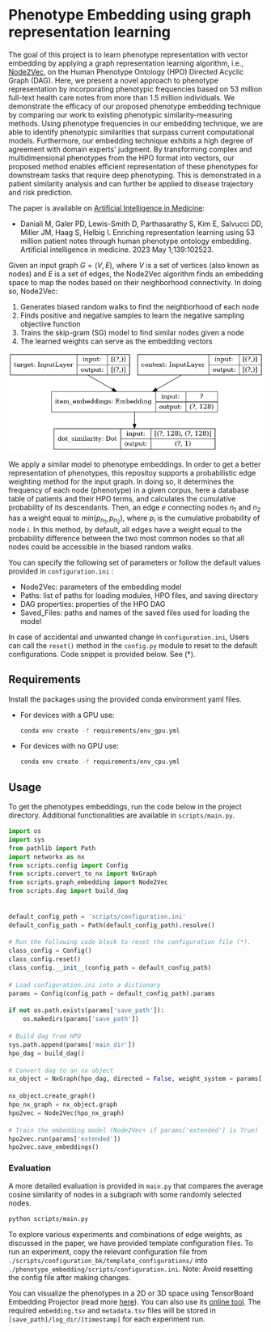 # Phenotype Embedding using graph representation learning
The goal of this project is to learn phenotype representation with vector embedding by applying a graph representation learning algorithm, i.e., [Node2Vec](https://dl.acm.org/doi/abs/10.1145/2939672.2939754), on the Human Phenotype Ontology (HPO) Directed Acyclic Graph (DAG). Here, we present a novel approach to phenotype representation by incorporating phenotypic frequencies based on 53 million full-text health care notes from more than 1.5 million individuals. We demonstrate the efficacy of our proposed phenotype embedding technique by comparing our work to existing phenotypic similarity-measuring methods. Using phenotype frequencies in our embedding technique, we are able to identify phenotypic similarities that surpass current computational models. Furthermore, our embedding technique exhibits a high degree of agreement with domain experts' judgment. By transforming complex and multidimensional phenotypes from the HPO format into vectors, our proposed method enables efficient representation of these phenotypes for downstream tasks that require deep phenotyping. This is demonstrated in a patient similarity analysis and can further be applied to disease trajectory and risk prediction.

The paper is available on [Artificial Intelligence in Medicine](https://www.sciencedirect.com/science/article/pii/S0933365723000374):
- Daniali M, Galer PD, Lewis-Smith D, Parthasarathy S, Kim E, Salvucci DD, Miller JM, Haag S, Helbig I. Enriching representation learning using 53 million patient notes through human phenotype ontology embedding. Artificial intelligence in medicine. 2023 May 1;139:102523.


Given an input graph $G = (V,E)$, where $V$ is a set of vertices (also known as nodes) and $E$ is a set of edges, the Node2Vec algorithm finds an embedding space to map the nodes based on their neighborhood connectivity. In doing so, Node2Vec:

<ol>
<li>Generates biased random walks to find the neighborhood of each node</li>
<li>Finds positive and negative samples to learn the negative sampling objective function</li>
<li>Trains the skip-gram (SG) model to find similar nodes given a node</li>
<li>The learned weights can serve as the embedding vectors</li>
</ol>

![model](model.png)

We apply a similar model to phenotype embeddings. In order to get a better representation of phenotypes, this repositoy supports a probabilistic edge weighting method for the input graph. In doing so, it determines the frequency of each node (phenotype) in a given corpus, here a database table of patients and their HPO terms, and calculates the cumulative probability of its descendants. Then, an edge $e$ connecting nodes $n_1$ and $n_2$ has a weight equal to $min(p_{n_1}, p_{n_2})$, where $p_{i}$ is the cumulative probability of node $i$. In this method, by default, all edges have a weight equal to the probability difference between the two most common nodes so that all nodes could be accessible in the biased random walks.

You can specify the following set of parameters or follow the default values provided in `configuration.ini` :
- Node2Vec: parameters of the embedding model
- Paths: list of paths for loading modules, HPO files, and saving directory
- DAG properties: properties of the HPO DAG
- Saved_Files: paths and names of the saved files used for loading the model

In case of accidental and unwanted change in `configuration.ini`, Users can call the `reset()` method in the `config.py` module to reset to the default configurations. Code snippet is provided below. See (*).


## Requirements
Install the packages using the provided conda environment yaml files. 
- For devices with a GPU use:
	```bash
	conda env create -f requirements/env_gpu.yml
	```
- For devices with no GPU use:
	```bash
	conda env create -f requirements/env_cpu.yml
	```

## Usage
To get the phenotypes embeddings, run the code below in the project directory. Additional functionalities are available in `scripts/main.py`.

```python
import os
import sys
from pathlib import Path
import networkx as nx
from scripts.config import Config
from scripts.convert_to_nx import NxGraph
from scripts.graph_embedding import Node2Vec
from scripts.dag import build_dag


default_config_path = 'scripts/configuration.ini'
default_config_path = Path(default_config_path).resolve()

# Run the following code block to reset the configuration file (*).
class_config = Config()
class_config.reset()
class_config.__init__(config_path = default_config_path) 

# Load configuration.ini into a dictionary
params = Config(config_path = default_config_path).params

if not os.path.exists(params['save_path']):
	os.makedirs(params['save_path'])
	
# Build dag from HPO
sys.path.append(params['main_dir'])
hpo_dag = build_dag()

# Convert dag to an nx object
nx_object = NxGraph(hpo_dag, directed = False, weight_system = params['weight_system']) 

nx_object.create_graph()
hpo_nx_graph = nx_object.graph
hpo2vec = Node2Vec(hpo_nx_graph)

# Train the embedding model (Node2Vec+ if params['extended'] is True)
hpo2vec.run(params['extended'])
hpo2vec.save_embeddings()
```

### Evaluation
A more detailed evaluation is provided in `main.py` that compares the average cosine similarity of nodes in a subgraph with some randomly selected nodes.

```bash
python scripts/main.py
```

To explore various experiments and combinations of edge weights, as discussed in the paper, we have provided template configuration files. To run an experiment, copy the relevant configuration file from `./scripts/configuration_bk/template_configurations/` into `./phenotype_embedding/scripts/configuration.ini`. Note: Avoid resetting the config file after making changes.

You can visualize the phenotypes in a 2D or 3D space using  TensorBoard Embedding Projector (read more [here](https://www.tensorflow.org/tensorboard/tensorboard_projector_plugin)). You can also use its [online tool](https://projector.tensorflow.org/). The required `embedding.tsv` and `metadata.tsv` files will be stored in `[save_path]/log_dir/[timestamp]` for each experiment run.